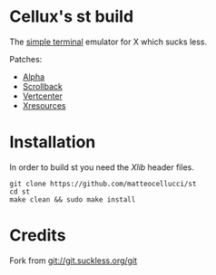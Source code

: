 # Cellux's st build

The [simple terminal](https://st.suckless.org/) emulator for X which sucks less.

Patches:

+ [Alpha](https://st.suckless.org/patches/alpha)
+ [Scrollback](https://st.suckless.org/patches/scrollback)
+ [Vertcenter](https://st.suckless.org/patches/vertcenter)
+ [Xresources](https://st.suckless.org/patches/xresources)

# Installation

In order to build st you need the _Xlib_ header files.

```
git clone https://github.com/matteocellucci/st
cd st
make clean && sudo make install
```

# Credits

Fork from [git://git.suckless.org/git](git://git.suckless.org/git)

